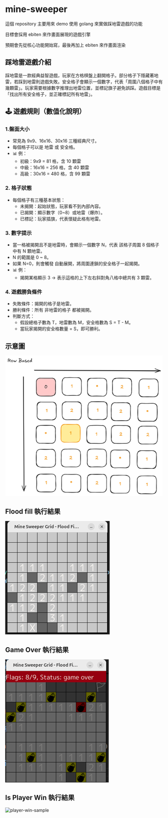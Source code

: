 # mine-sweeper

這個 repository 主要用來 demo 使用 golang 來實做踩地雷遊戲的功能

目標會採用 ebiten 來作畫面展現的遊戲引擎

預期會先從核心功能開始寫，最後再加上 ebiten 來作畫面渲染

## 踩地雷遊戲介紹

踩地雷是一款經典益智遊戲，玩家在方格棋盤上翻開格子。部分格子下隱藏著地雷，若踩到地雷則遊戲失敗。安全格子會顯示一個數字，代表「周圍八個格子中有幾顆雷」。玩家需要根據數字推理出地雷位置，並標記旗子避免誤踩。遊戲目標是「找出所有安全格子，並正確標記所有地雷」。

## 🕹️ 遊戲規則（數值化說明）

### 1.盤面大小

* 常見為 9x9、16x16、30x16 三種經典尺寸。
* 每個格子可以是 地雷 或 安全格。
* 📊 例：
  * 初級：9x9 = 81 格，含 10 顆雷
  * 中級：16x16 = 256 格，含 40 顆雷
  * 高級：30x16 = 480 格，含 99 顆雷

### 2. 格子狀態

* 每個格子有三種基本狀態：
  * 未揭開：起始狀態，玩家看不到內部內容。
  * 已揭開：顯示數字（0~8）或地雷（爆炸）。
  * 已標記：玩家插旗，代表懷疑此格有地雷。

### 3. 數字提示

* 當一格被揭開且不是地雷時，會顯示一個數字 N，代表 該格子周圍 8 個格子中有 N 顆地雷。
* N 的範圍是 0 ~ 8。
* 如果 N=0，則會觸發 自動展開，將周圍連鎖的安全格子一起揭開。
* 📊 例：
  * 揭開某格顯示 3 → 表示這格的上下左右斜對角八格中總共有 3 顆雷。

### 4. 遊戲勝負條件

* 失敗條件：揭開的格子是地雷。
* 勝利條件：所有 非地雷的格子 都被揭開。
* 判斷方式：
  * 假設總格子數為 T，地雷數為 M，安全格數為 S = T - M。
  * 當玩家揭開的安全格數量 = S，即可勝利。


## 示意圖
![mine-sweeper display](mine-sweeper.png)

## Flood fill 執行結果

![flood-fill-sample](flood-fill-sample.png)

## Game Over 執行結果

![game-over-sample](game-over-sample.png)

## Is Player Win 執行結果

![player-win-sample](image.png)